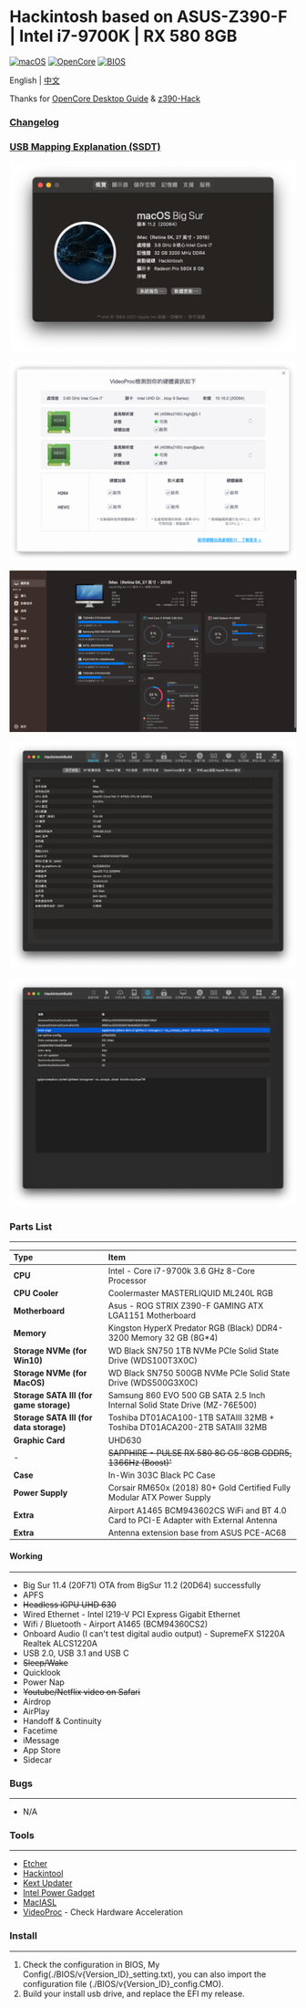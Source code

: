 # Hackintosh based on ASUS-Z390-F | Intel i7-9700K | RX 580 8GB
[![macOS](https://img.shields.io/badge/macOS-11.2-orange)](https://www.apple.com/macos/catalina/)
[![OpenCore](https://img.shields.io/badge/Opencore-0.6.6-yellow)](https://github.com/acidanthera/OpenCorePkg)
[![BIOS](https://img.shields.io/badge/BIOS-v1502-brightgreen)](https://www.asus.com/tw/Motherboards/ROG-STRIX-Z390-F-GAMING/HelpDesk_BIOS/)

English | [中文](./README_cht.md)

Thanks for [OpenCore Desktop Guide](https://dortania.github.io/OpenCore-Install-Guide/config.plist/coffee-lake.html) & [z390-Hack](https://github.com/leto1210/z390-Hack)

### [Changelog](./changelog.md)

### [USB Mapping Explanation (SSDT)](./USB_Mapping.md)

![About Mac](./Images/AboutMac_11.2.png)

![Hard Acceleration](./Images/VideoProc_11.2.png)

![Sensei](./Images/Sensei_11.2.png)

![HackintoshBuild](./Images/HackintoshBuild_11.2-1.png)

![HackintoshBuild](./Images/HackintoshBuild_11.2-2.png)

### Parts List
---
Type|Item
:----|:----
**CPU** | Intel - Core i7-9700k 3.6 GHz 8-Core Processor
**CPU Cooler** | Coolermaster MASTERLIQUID ML240L RGB
**Motherboard** | Asus - ROG STRIX Z390-F GAMING ATX LGA1151 Motherboard
**Memory** | Kingston HyperX Predator RGB (Black) DDR4-3200 Memory 32 GB (8G*4)
**Storage NVMe (for Win10)** | WD Black SN750 1TB NVMe PCIe Solid State Drive (WDS100T3X0C) 
**Storage NVMe (for MacOS)** | WD Black SN750 500GB NVMe PCIe Solid State Drive (WDS500G3X0C) 
**Storage SATA III (for game storage)** | Samsung 860 EVO 500 GB SATA 2.5 Inch Internal Solid State Drive (MZ-76E500) 
**Storage SATA III (for data storage)** | Toshiba DT01ACA100-1TB SATAIII 32MB + Toshiba DT01ACA200-2TB SATAIII 32MB
**Graphic Card** | UHD630
-|~~SAPPHIRE - PULSE RX 580 8G G5 '8GB GDDR5, 1366Hz (Boost)'~~
**Case** | In-Win 303C Black PC Case
**Power Supply** | Corsair RM650x (2018) 80+ Gold Certified Fully Modular ATX Power Supply
**Extra** | Airport A1465 BCM943602CS WiFi and BT 4.0 Card to PCI-E Adapter with External Antenna
**Extra** | Antenna extension base from ASUS PCE-AC68

#### Working
---
* Big Sur 11.4 (20F71) OTA from BigSur 11.2 (20D64) successfully
* APFS
* ~~Headless iGPU UHD 630~~
* Wired Ethernet - Intel I219-V PCI Express Gigabit Ethernet
* Wifi / Bluetooth - Airport A1465 (BCM94360CS2)
* Onboard Audio (I can't test digital audio output) - SupremeFX S1220A Realtek ALCS1220A
* USB 2.0, USB 3.1 and USB C
* ~~Sleep/Wake~~
* Quicklook
* Power Nap
* ~~Youtube/Netflix video on Safari~~
* Airdrop
* AirPlay
* Handoff & Continuity
* Facetime
* iMessage
* App Store
* Sidecar

### Bugs
---
* N/A

### Tools
---
* [Etcher](https://www.balena.io/etcher/)
* [Hackintool](http://headsoft.com.au/download/mac/Hackintool.zip)
* [Kext Updater](https://www.kextupdater.de/)
* [Intel Power Gadget](https://software.intel.com/en-us/articles/intel-power-gadget)
* [MacIASL](http://sourceforge.net/projects/maciasl)
* [VideoProc](https://www.videoproc.com/) - Check Hardware Acceleration

### Install
---
1. Check the configuration in BIOS, My Config(./BIOS/v{Version_ID}_setting.txt), 
   you can also import the configuration file (./BIOS/v{Version_ID}_config.CMO).
2. Build your install usb drive, and replace the EFI my release.
